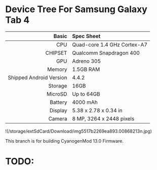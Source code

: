 Device Tree For Samsung Galaxy Tab 4
===================================== 

| Basic   | Spec Sheet                  |
| -------:|:--------------------------- |
| CPU     | Quad-core 1.4 GHz Cortex-A7 | 
| CHIPSET | Qualcomm Snapdragon 400 |
| GPU     | Adreno 305 |
| Memory  | 1.5GB RAM |
| Shipped Android Version | 4.4.2 |
| Storage | 16GB |
| MicroSD | Up to 64GB |
| Battery | 4000 mAh |
| Display | 5.38 x 2.78 x 0.34 in |
| Camera  | 8 MP, 3264 x 2448 pixels |

!(/storage/extSdCard/Download/img5517b2269ea893.00868213n.jpg)

This branch is for building CyanogenMod 13.0 Firmware.

TODO:
=======

